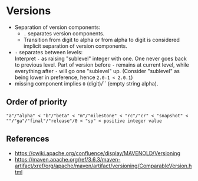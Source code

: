# Versions

- Separation of version components:
  - `.` separates version components.
  - Transition from digit to alpha or from alpha to digit is considered implicit separation of version components.
- `-` separates between levels:  
  Interpret `-` as raising "sublevel" integer with one. One never goes back to previous level. Part of version before `-` remains at current level, while everything after `-` will go one "sublevel" up. (Consider "sublevel" as being lower in preference, hence `2.0-1 < 2.0.1`)
- missing component implies `0` (digit)/`` (empty string alpha).

## Order of priority

```
"a"/"alpha" < "b"/"beta" < "m"/"milestone" < "rc"/"cr" < "snapshot" < ""/"ga"/"final"/"release"/0 < "sp" < positive integer value
```

## References

- https://cwiki.apache.org/confluence/display/MAVENOLD/Versioning
- https://maven.apache.org/ref/3.6.3/maven-artifact/xref/org/apache/maven/artifact/versioning/ComparableVersion.html
